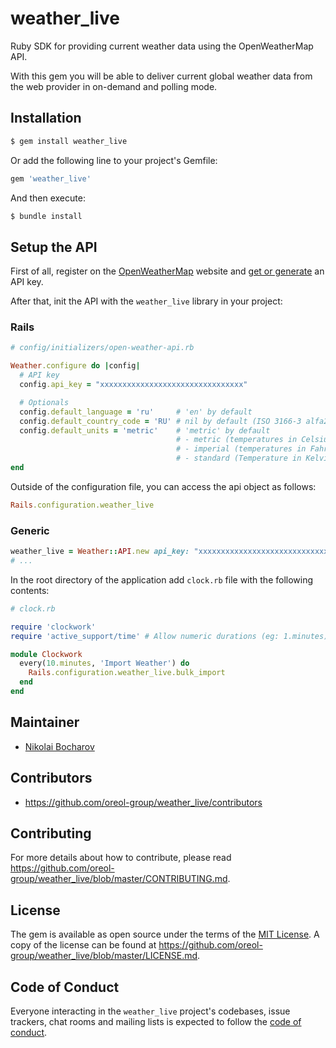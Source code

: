 # weather_live
Ruby SDK for providing current weather data using the OpenWeatherMap API.

With this gem you will be able to deliver current global weather data from the web provider in on-demand and polling mode.

## Installation

```bash
$ gem install weather_live
```

Or add the following line to your project's Gemfile:

```ruby
gem 'weather_live'
```

And then execute:

```bash
$ bundle install
```

## Setup the API

First of all, register on the [OpenWeatherMap](https://openweathermap.org/appid) website and [get or generate](https://home.openweathermap.org/api_keys) an API key.

After that, init the API with the `weather_live` library in your project:

### Rails

```ruby
# config/initializers/open-weather-api.rb

Weather.configure do |config|
  # API key
  config.api_key = "xxxxxxxxxxxxxxxxxxxxxxxxxxxxxxxx"

  # Optionals
  config.default_language = 'ru'     # 'en' by default
  config.default_country_code = 'RU' # nil by default (ISO 3166-3 alfa2)
  config.default_units = 'metric'    # 'metric' by default
                                     # - metric (temperatures in Celsius)
                                     # - imperial (temperatures in Fahrenheit)
                                     # - standard (Temperature in Kelvin)
end
```

Outside of the configuration file, you can access the api object as follows:

```ruby
Rails.configuration.weather_live
```

### Generic

```ruby
weather_live = Weather::API.new api_key: "xxxxxxxxxxxxxxxxxxxxxxxxxxxxxxxx", default_language: 'ru', default_units: 'metric', default_country_code: 'RU'
# ...
```

In the root directory of the application add `clock.rb` file with the following contents:
```ruby
# clock.rb

require 'clockwork'
require 'active_support/time' # Allow numeric durations (eg: 1.minutes)

module Clockwork
  every(10.minutes, 'Import Weather') do
    Rails.configuration.weather_live.bulk_import
  end
end
```


## Maintainer

- [Nikolai Bocharov](https://github.com/oreol-group)

## Contributors

- https://github.com/oreol-group/weather_live/contributors

## Contributing

For more details about how to contribute, please read
https://github.com/oreol-group/weather_live/blob/master/CONTRIBUTING.md.

## License

The gem is available as open source under the terms of the
[MIT License](https://opensource.org/licenses/MIT). A copy of the license can be found at https://github.com/oreol-group/weather_live/blob/master/LICENSE.md.

## Code of Conduct

Everyone interacting in the `weather_live` project's codebases, issue trackers, chat rooms and mailing lists is expected to follow the
[code of conduct](https://github.com/oreol-group/weather_live/blob/master/CODE_OF_CONDUCT.md).
